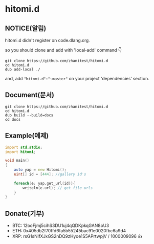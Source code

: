 # hitomi.d
## NOTICE(알림)
hitomi.d didn't register on code.dlang.org.

so you should clone and add with 'local-add' command 👇 

```.shell
git clone https://github.com/zhanitest/hitomi.d
cd hitomi.d
dub add-local ./
```

and, add `"hitomi.d":"~master"` on your project 'dependencies' section.



## Document(문서)
```
git clone https://github.com/zhanitest/hitomi.d
cd hitomi.d
dub build --build=docs
cd docs

```



## Example(예제)
```.d
import std.stdio;
import hitomi;

void main()
{
	auto yap = new Hitomi();
	uint[] id = [444]; //gallery id's
	
	foreach(e; yap.get_url(id)){
		writeln(e.url); // get file urls
	}
}

```



## Donate(기부)
  - BTC: 12ooFjmj5cihS3DU1uj4qQDKpkqGAN8oU3
  - ETH: 0x405db2f70ffd6fa5b55245bac91e0020fbc6a9d4
  - XRP: rsG1sNifXJxGS2nDQ9zHyoe1S5APrtwpjV / 1000009096
👍 
